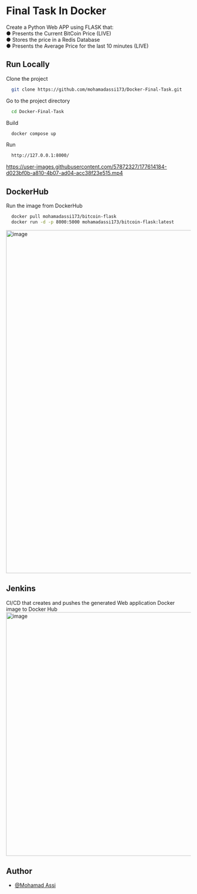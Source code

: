 
# Final Task In Docker

Create a Python Web APP using FLASK that:  
● Presents the Current BitCoin Price (LIVE)  
● Stores the price in a Redis Database  
● Presents the Average Price for the last 10 minutes (LIVE) 

## Run Locally

Clone the project

```bash
  git clone https://github.com/mohamadassi173/Docker-Final-Task.git
```

Go to the project directory

```bash
  cd Docker-Final-Task
```

Build

```bash
  docker compose up
```

Run

```bash
  http://127.0.0.1:8000/
```


https://user-images.githubusercontent.com/57872327/177614184-d023bf0b-a810-4b07-ad04-acc38f23e515.mp4



## DockerHub

Run the image from DockerHub

```bash
  docker pull mohamadassi173/bitcoin-flask
  docker run -d -p 8000:5000 mohamadassi173/bitcoin-flask:latest
```
<img width="932" alt="image" src="https://user-images.githubusercontent.com/57872327/177643708-e471383c-7a00-4601-9f9b-4986d45e87ad.png">

## Jenkins 
CI/CD that creates and pushes the generated Web application Docker image to Docker Hub  
<img width="662" alt="image" src="https://user-images.githubusercontent.com/57872327/177614069-498a87bc-2dd5-4874-a033-b08495668615.png">

## Author

- [@Mohamad Assi](https://github.com/mohamadassi173)

